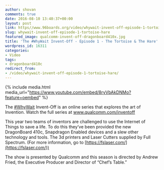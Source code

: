 ```yaml
---
author: shovan
comments: true
date: 2016-08-10 13:40:37+00:00
layout: post
link: https//www.96boards.org/video/whywait-invent-off-episode-1-tortoise-hare/
slug: whywait-invent-off-episode-1-tortoise-hare
featured_image: qualcomm-invent-off-dragonboard410x.jpg
title: 'The #WhyWait Invent-Off - Episode 1 - The Tortoise & The Hare'
wordpress_id: 16311
categories:
- Video
tags:
- dragonboard410c
redirect_from:
- /video/whywait-invent-off-episode-1-tortoise-hare/
---
```


{% include media.html media_url="https://www.youtube.com/embed/8ryVbAkDNMo?feature=oembed" %}

The [#WhyWait](https://www.youtube.com/results?q=%23WhyWait) Invent-Off is an online series that explores the art of Invention. Watch the full series at www.qualcomm.com/inventoff

This year two teams of inventors are challenged to use the Internet of Things to save a life. To do this they’ve been provided the new DragonBoard 410c, Snapdragon Enabled devices and a slew other technology and tools. The 3d printers and Laser Cutters supplied by Full Spectrum. (For more information, go to [https://fslaser.com/](https://fslaser.com/))

The show is presented by Qualcomm and this season is directed by Andrew Fried, the Executive Producer and Director of “Chef’s Table.”
